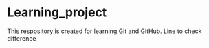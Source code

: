 # Learning_project
This respository is created for learning Git and GitHub.
Line to check difference 
